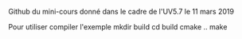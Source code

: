 Github du mini-cours donné dans le cadre de l'UV5.7 le 11 mars 2019

Pour utiliser compiler l'exemple
mkdir build
cd build
cmake ..
make
